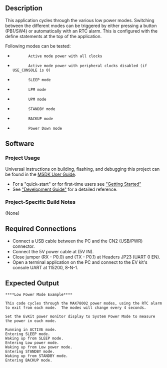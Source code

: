 ## Description

This application cycles through the various low power modes. Switching between the different modes can be triggered by either pressing a button (PB1/SW4) or automatically with an RTC alarm. This is configured with the define statements at the top of the application.

Following modes can be tested:

 *            Active mode power with all clocks
 *            Active mode power with peripheral clocks disabled (if USE_CONSOLE is 0)
 *            SLEEP mode
 *            LPM mode
 *            UPM mode
 *            STANDBY mode
 *            BACKUP mode
 *            Power Down mode

## Software

### Project Usage

Universal instructions on building, flashing, and debugging this project can be found in the [MSDK User Guide](https://analog-devices-msdk.github.io/msdk/USERGUIDE/).

- For a "quick-start" or for first-time users see ["Getting Started"](https://analog-devices-msdk.github.io/msdk/USERGUIDE/#getting-started)
- See ["Development Guide"](https://analog-devices-msdk.github.io/msdk/USERGUIDE/#development-guide) for a detailed reference.

### Project-Specific Build Notes

(None)

## Required Connections

-   Connect a USB cable between the PC and the CN2 (USB/PWR) connector.
-   Connect the 5V power cable at (5V IN).
-   Close jumper (RX - P0.0) and (TX - P0.1) at Headers JP23 (UART 0 EN).
-   Open a terminal application on the PC and connect to the EV kit's console UART at 115200, 8-N-1.

## Expected Output

```
****Low Power Mode Example****

This code cycles through the MAX78002 power modes, using the RTC alarm to exit from each mode.  The modes will change every 4 seconds.

Set the EvKit power monitor display to System Power Mode to measure the power in each mode.

Running in ACTIVE mode.
Entering SLEEP mode.
Waking up from SLEEP mode.
Entering Low power mode.
Waking up from Low power mode.
Entering STANDBY mode.
Waking up from STANDBY mode.
Entering BACKUP mode.

```

